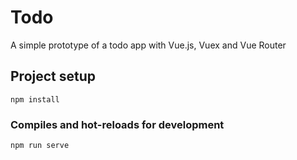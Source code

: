 # Todo

A simple prototype of a todo app with Vue.js, Vuex and Vue Router

## Project setup
```
npm install
```

### Compiles and hot-reloads for development
```
npm run serve
```
